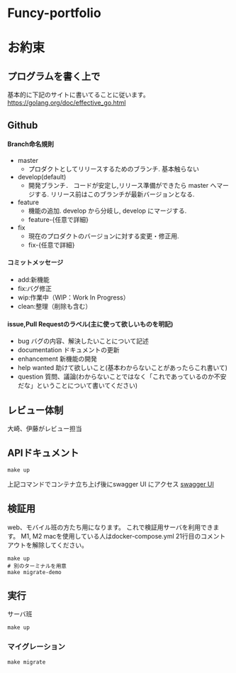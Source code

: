# Funcy-portfolio
# お約束

## プログラムを書く上で
基本的に下記のサイトに書いてることに従います。  
https://golang.org/doc/effective_go.html

## Github
#### Branch命名規則
- master
    - プロダクトとしてリリースするためのブランチ. 基本触らない
- develop(default)
    - 開発ブランチ． コードが安定し,リリース準備ができたら master へマージする. リリース前はこのブランチが最新バージョンとなる.
- feature
    - 機能の追加. develop から分岐し, develop にマージする.
    - feature-{任意で詳細}
- fix
    - 現在のプロダクトのバージョンに対する変更・修正用.
    - fix-{任意で詳細}
#### コミットメッセージ
- add:新機能
- fix:バグ修正
- wip:作業中（WIP：Work In Progress）
- clean:整理（削除も含む）

#### issue,Pull Requestのラベル(主に使って欲しいものを明記)
- bug バグの内容、解決したいことについて記述
- documentation ドキュメントの更新
- enhancement 新機能の開発
- help wanted 助けて欲しいこと(基本わからないことがあったらこれ書いて)
- question 質問、議論(わからないことではなく「これであっているのか不安だな」ということについて書いてください)
## レビュー体制
大崎、伊藤がレビュー担当


## APIドキュメント
```
make up
```
上記コマンドでコンテナ立ち上げ後にswagger UI にアクセス
[swagger UI](http://localhost:8002/)

## 検証用
web、モバイル班の方たち用になります。
これで検証用サーバを利用できます。
M1, M2 macを使用している人はdocker-compose.yml 21行目のコメントアウトを解除してください。
```
make up
# 別のターミナルを用意
make migrate-demo
```

## 実行
サーバ班
```
make up
```
### マイグレーション
```
make migrate
```
